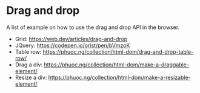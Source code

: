 # Drag and drop

A list of example on how to use the drag and drop API in the browser.

- Grid: https://web.dev/articles/drag-and-drop
- JQuery: https://codepen.io/orist/pen/bVmzoK
- Table row: https://phuoc.ng/collection/html-dom/drag-and-drop-table-row/
- Drag a div: https://phuoc.ng/collection/html-dom/make-a-draggable-element/
- Resize a div: https://phuoc.ng/collection/html-dom/make-a-resizable-element/

